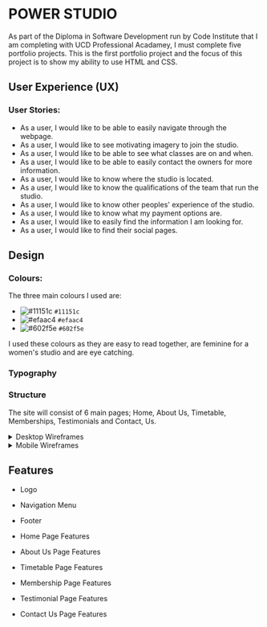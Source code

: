 #  **POWER STUDIO** 
As part of the Diploma in Software Development run by Code Institute that I am completing with UCD Professional Acadamey, I must complete five portfolio projects. This is the first portfolio project and the focus of this project is to show my ability to use HTML and CSS.

## User Experience (UX)

### User Stories:

* As a user, I would like to be able to easily navigate through the webpage.
* As a user, I would like to see motivating imagery to join the studio.
* As a user, I would like to be able to see what classes are on and when.
* As a user, I would like to be able to easily contact the owners for more information.
* As a user, I would like to know where the studio is located.
* As a user, I would like to know the qualifications of the team that run the studio.
* As a user, I would like to know other peoples' experience of the studio.
* As a user, I would like to know what my payment options are.
* As a user, I would like to easily find the information I am looking for.
* As a user, I would like to find their social pages.

## Design

### Colours:

The three main colours I used are:
* ![#11151c](https://via.placeholder.com/15/11151c/000000?text=+) `#11151c`
* ![#efaac4](https://via.placeholder.com/15/efaac4/000000?text=+) `#efaac4`
* ![#602f5e](https://via.placeholder.com/15/602f5e/000000?text=+) `#602f5e`

I used these colours as they are easy to read together, are feminine for a women's studio and are eye catching.

### Typography


### Structure

The site will consist of 6 main pages; Home, About Us, Timetable, Memberships, Testimonials and Contact, Us. 

<details>
<summary>Desktop Wireframes</summary>
<br>

![Wireframes](assets/wireframes/homepagewire.png)
![Wireframes](assets/wireframes/aboutuswire.png)
![Wireframes](assets/wireframes/timetablewire.png)
![Wireframes](assets/wireframes/membershipwire.png)
![Wireframes](assets/wireframes/testimonialwire.png)
![Wireframes](assets/wireframes/contactuswire.png)
</details>

<details>
<summary>Mobile Wireframes</summary>
<br>

![Wireframes](assets/wireframes/homewirephone.png)
![Wireframes](assets/wireframes/aboutuswirephone.png)
![Wireframes](assets/wireframes/timetablewirephone.png)
![Wireframes](assets/wireframes/membershipwirephone.png)
![Wireframes](assets/wireframes/testimonialwirephone.png)
![Wireframes](assets/wireframes/contactuswirephone.png)
</details>

## Features

* Logo 

* Navigation Menu

* Footer

* Home Page Features

* About Us Page Features

* Timetable Page Features

* Membership Page Features

* Testimonial Page Features

* Contact Us Page Features


